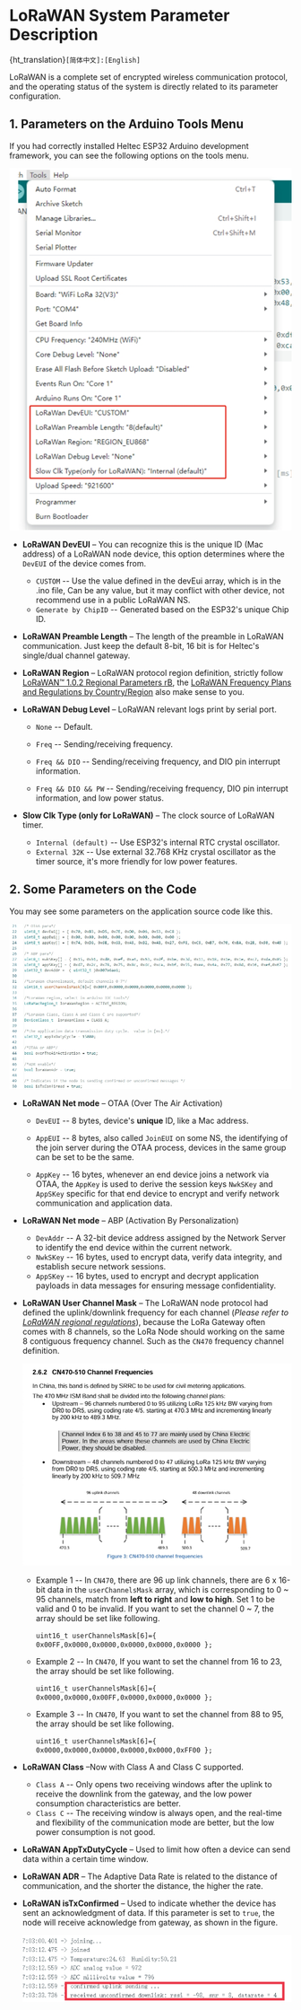 #  LoRaWAN System Parameter Description
{ht_translation}`[简体中文]:[English]`

LoRaWAN is a complete set of encrypted wireless communication protocol, and the operating status of the system is directly related to its parameter configuration.

## 1. Parameters on the Arduino Tools Menu
If you had correctly installed Heltec ESP32 Arduino development framework, you can see the following options on the tools menu.

![](img/lorawan_parameters/01.png)

- **LoRaWAN DevEUI** – You can recognize this is the unique ID (Mac address) of a LoRaWAN node device, this option determines where the `DevEUI` of the device comes from.
  - `CUSTOM` -- Use the value defined in the devEui array, which is in the .ino file, Can be any value, but it may conflict with other device, not recommend use in a public LoRaWAN NS.
  - `Generate by ChipID` -- Generated based on the ESP32's unique Chip ID.
  
- **LoRaWAN Preamble Length** – The length of the preamble in LoRaWAN communication. Just keep the default 8-bit, 16 bit is for Heltec's single/dual channel gateway.

- **LoRaWAN Region** – LoRaWAN protocol region definition, strictly follow [LoRaWAN™ 1.0.2 Regional Parameters rB](https://resource.heltec.cn/download/LoRaWANRegionalParametersv1.0.2_final_1944_1.pdf), the [LoRaWAN Frequency Plans and Regulations by Country/Region](https://docs.heltec.org/general/lorawan_frequency_plans_by_country.html) also make sense to you.

- **LoRaWAN Debug Level** – LoRaWAN relevant logs print by serial port.
  
  - `None` -- Default.
  
  - `Freq` -- Sending/receiving frequency.
  
  - `Freq && DIO` -- Sending/receiving frequency, and DIO pin interrupt information.
  - `Freq && DIO && PW` -- Sending/receiving frequency, DIO pin interrupt information, and low power status.
  
- **Slow Clk Type (only for LoRaWAN)** – The clock source of LoRaWAN timer.
  - `Internal (default)` -- Use ESP32's internal RTC crystal oscillator.
  - `External 32K` -- Use external 32.768 KHz crystal oscillator as the timer source, it's more friendly for low power features.

## 2. Some Parameters on the Code

You may see some parameters on the application source code like this.

![](img/lorawan_parameters/02.png)

- **LoRaWAN Net mode** – OTAA (Over The Air Activation)
  
  - `DevEUI` -- 8 bytes, device's **unique** ID, like a Mac address.
  
  - `AppEUI` -- 8 bytes, also called `JoinEUI` on some NS, the identifying of the join server during the OTAA process, devices in the same group can be set to be the same.
  
  - `AppKey` -- 16 bytes, whenever an end device joins a network via OTAA, the `AppKey` is used to derive the session keys `NwkSKey` and `AppSKey` specific for that end device to encrypt and verify network communication and application data.
  
- **LoRaWAN Net mode** – ABP (Activation By Personalization)
  
  - `DevAddr` -- A 32-bit device address assigned by the Network Server to identify the end device within the current network.
  - `NwkSKey` -- 16 bytes, used to encrypt data, verify data integrity, and establish secure network sessions.
  - `AppSKey` -- 16 bytes, used to encrypt and decrypt application payloads in data messages for ensuring message confidentiality.
  
- **LoRaWAN User Channel Mask** – The LoRaWAN node protocol had defined the uplink/downlink frequency for each channel (*Please refer to [LoRaWAN regional regulations](https://resource.heltec.cn/download/LoRaWANRegionalParametersv1.0.2_final_1944_1.pdf)*), because the LoRa Gateway often comes with 8 channels, so the LoRa Node should working on the same 8 contiguous frequency channel. Such as the `CN470` frequency channel definition.
  
  ![](img/lorawan_parameters/03.png)
  
  - Example 1 -- In `CN470`, there are 96 up link channels, there are 6 x 16-bit data in the `userChannelsMask` array, which is corresponding to 0 ~ 95 channels, match from **left to right** and **low to high**. Set 1 to be valid and 0 to be invalid. If you want to set the channel 0 ~ 7, the array should be set like following.
  
    ```
    uint16_t userChannelsMask[6]={ 0x00FF,0x0000,0x0000,0x0000,0x0000,0x0000 };
    ```
  
  - Example 2 -- In `CN470`, If you want to set the channel from 16 to 23, the array should be set like following.
  
    ```
    uint16_t userChannelsMask[6]={ 0x0000,0x0000,0x00FF,0x0000,0x0000,0x0000 };
    ```
  
  - Example 3 -- In `CN470`, If you want to set the channel from 88 to 95, the array should be set like following.
  
    ```
    uint16_t userChannelsMask[6]={ 0x0000,0x0000,0x0000,0x0000,0x0000,0xFF00 };
    ```
  
    
  
- **LoRaWAN Class** –Now with Class A and Class C supported. 
  
  - `Class A` -- Only opens two receiving windows after the uplink to receive the downlink from the gateway, and the low power consumption characteristics are better.
  -  `Class C` -- The receiving window is always open, and the real-time and flexibility of the communication mode are better, but the low power consumption is not good.
  
- **LoRaWAN AppTxDutyCycle** – Used to limit how often a device can send data within a certain time window.

- **LoRaWAN ADR** – The Adaptive Data Rate is related to the distance of communication, and the shorter the distance, the higher the rate.

- **LoRaWAN isTxConfirmed** – Used to indicate whether the device has sent an acknowledgment of data. If this parameter is set to `true`, the node will receive acknowledge from gateway, as shown in the figure. 

  ![](img/lorawan_parameters/05.png)
  
  
  
   








